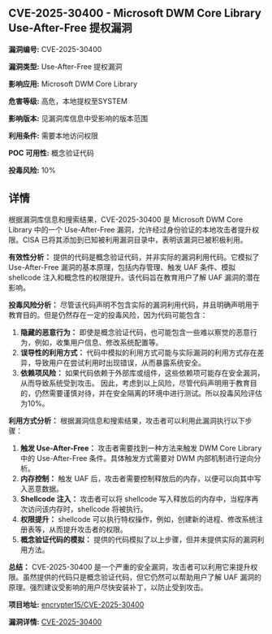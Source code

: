## CVE-2025-30400 - Microsoft DWM Core Library Use-After-Free 提权漏洞

**漏洞编号:** CVE-2025-30400

**漏洞类型:** Use-After-Free 提权漏洞

**影响应用:** Microsoft DWM Core Library

**危害等级:** 高危，本地提权至SYSTEM

**影响版本:** 见漏洞库信息中受影响的版本范围

**利用条件:** 需要本地访问权限

**POC 可用性:** 概念验证代码

**投毒风险:** 10%

## 详情

根据漏洞库信息和搜索结果，CVE-2025-30400 是 Microsoft DWM Core Library 中的一个 Use-After-Free 漏洞，允许经过身份验证的本地攻击者提升权限。CISA 已将其添加到已知被利用漏洞目录中，表明该漏洞已被积极利用。

**有效性分析：**
提供的代码是概念验证代码，并非实际的漏洞利用代码。它模拟了 Use-After-Free 漏洞的基本原理，包括内存管理、触发 UAF 条件、模拟 shellcode 注入和概念性的权限提升。该代码旨在教育用户了解 UAF 漏洞的潜在影响。

**投毒风险分析：**
尽管该代码声明不包含实际的漏洞利用代码，并且明确声明用于教育目的。但是仍然存在一定的投毒风险，因为代码可能包含：
1.  **隐藏的恶意行为：** 即使是概念验证代码，也可能包含一些难以察觉的恶意行为，例如，收集用户信息、修改系统配置等。
2.  **误导性的利用方式：** 代码中模拟的利用方式可能与实际漏洞的利用方式存在差异，导致用户在尝试利用时出现错误，从而暴露系统安全。
3.  **依赖项风险：** 如果代码依赖于外部库或组件，这些依赖项可能存在安全漏洞，从而导致系统受到攻击。
因此，考虑到以上风险，尽管代码声明用于教育目的，仍然需要谨慎对待，并在安全隔离的环境中进行测试。所以投毒风险评估为10%。

**利用方式分析：**
根据漏洞信息和搜索结果，攻击者可以利用此漏洞执行以下步骤：
1.  **触发 Use-After-Free：** 攻击者需要找到一种方法来触发 DWM Core Library 中的 Use-After-Free 条件。具体触发方式需要对 DWM 内部机制进行逆向分析。
2.  **内存控制：** 触发 UAF 后，攻击者需要控制释放后的内存，以便可以向其中写入恶意数据。
3.  **Shellcode 注入：** 攻击者可以将 shellcode 写入释放后的内存中，当程序再次访问该内存时，shellcode 将被执行。
4.  **权限提升：** shellcode 可以执行特权操作，例如，创建新的进程、修改系统注册表等，从而提升攻击者的权限。
5.  **概念验证代码的模拟：** 提供的代码模拟了以上步骤，但并未提供实际的漏洞利用方法。

**总结：**
CVE-2025-30400 是一个严重的安全漏洞，攻击者可以利用它来提升权限。虽然提供的代码只是概念验证代码，但它仍然可以帮助用户了解 UAF 漏洞的原理。强烈建议受影响的用户尽快安装补丁，以防止受到攻击。

**项目地址:** [encrypter15/CVE-2025-30400](https://github.com/encrypter15/CVE-2025-30400)

**漏洞详情:** [CVE-2025-30400](https://nvd.nist.gov/vuln/detail/CVE-2025-30400)